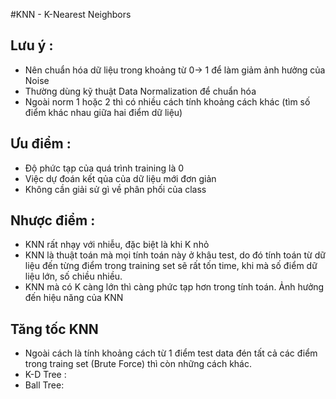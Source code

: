 #KNN - K-Nearest Neighbors
## Lưu ý :
- Nên chuẩn hóa dữ liệu trong khoảng từ 0-> 1 để làm giảm ảnh hưởng của Noise
- Thường dùng kỹ thuật Data Normalization để chuẩn hóa
- Ngoài norm 1 hoặc 2 thì có nhiều cách tính khoảng cách khác (tìm số điểm khác nhau giữa hai điểm dữ liệu)


## Ưu điểm :
- Độ phức tạp của quá trình training là 0
- Việc dự đoán kết qủa của dữ liệu mới đơn giản
- Không cần giải sử gì về phân phối của class

## Nhược điểm :
- KNN rất nhạy với nhiễu, đặc biệt là khi K nhỏ
- KNN là thuật toán mà mọi tính toán này ở khâu test, do đó
tính toán từ dữ liệu đến từng điểm trong training set sẽ rất tốn time, khi mà số điểm dữ liệu lớn, số chiều nhiều.
- KNN mà có K càng lớn thì càng phức tạp hơn trong tính toán. Ảnh hưởng đến hiệu năng của KNN

## Tăng tốc KNN
- Ngoài cách là tính khoảng cách từ 1 điểm test data đén tất cả các điểm trong traing set (Brute Force) thì còn những cách khác.
- K-D Tree : 
- Ball Tree:
